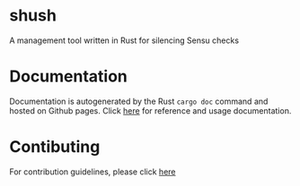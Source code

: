 # shush
A management tool written in Rust for silencing Sensu checks

# Documentation
Documentation is autogenerated by the Rust `cargo doc` command and hosted
on Github pages. Click [here]() for reference and usage documentation.

# Contibuting
For contribution guidelines, please click [here](CONTRIBUTING)

